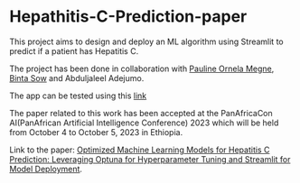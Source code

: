 # Hepathitis-C-Prediction-paper

This project aims to design and deploy an ML algorithm using Streamlit to predict if a patient has Hepatitis C.

The project has been done in collaboration with [Pauline Ornela Megne](https://github.com/MEGNEOrnela), [Binta Sow](https://github.com/BintaSOW1) and Abduljaleel Adejumo.

The app can be tested using this [link](https://nguefackuriel-hepathitis-c-pr-hepatitis-c-prediction-app-xdxi9n.streamlit.app/)

The paper related to this work has been accepted at the PanAfricaCon AI(PanAfrican Artificial Intelligence Conference) 2023 which will be held from October 4 to October 5, 2023 in Ethiopia. 

Link to the paper: [Optimized Machine Learning Models for Hepatitis C Prediction: Leveraging Optuna for Hyperparameter Tuning and Streamlit for Model Deployment](https://link.springer.com/chapter/10.1007/978-3-031-57624-9_5).  

